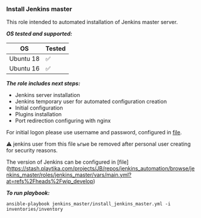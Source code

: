 ### Install Jenkins master

This role intended to automated installation of Jenkins master server.

***OS tested and supported:***

| OS   | Tested  |
|---|---|
| Ubuntu 18  |  :white_check_mark: |
| Ubuntu 16  |  :white_check_mark: | 

***The role includes next steps:***

- Jenkins server installation
- Jenkins temporary user for automated configuration creation
- Initial configuration
- Plugins installation
- Port redirection configuring with nginx

For initial logon please use username and password, configured in [file](https://stash.playtika.com/projects/JB/repos/jenkins_automation/browse/jenkins_master/roles/jenkins_master/defaults/main.yml?at=wip_develop).

:warning: jenkins user from this file ьгые be removed after personal user creating for security reasons.

The version of Jenkins can be configured in [file] (https://stash.playtika.com/projects/JB/repos/jenkins_automation/browse/jenkins_master/roles/jenkins_master/vars/main.yml?at=refs%2Fheads%2Fwip_develop)

***To run playbook:***
```
ansible-playbook jenkins_master/install_jenkins_master.yml -i inventories/inventory
```

